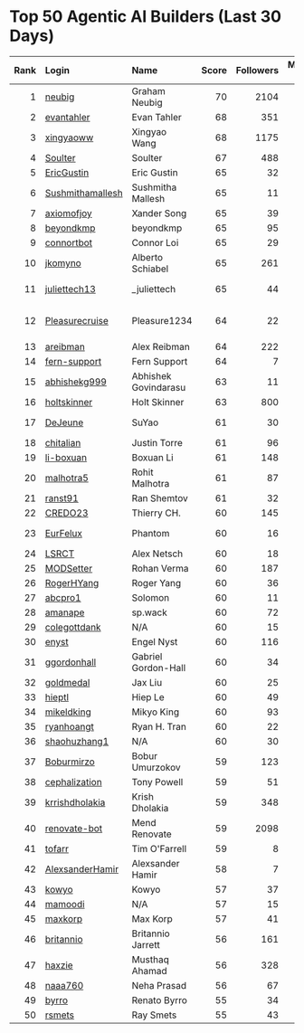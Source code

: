 # Top 50 Agentic AI Builders (Last 30 Days)

| Rank | Login | Name | Score | Followers | Merged PRs | Reviews | Hireable | Company |
|---:|:---|:---|---:|---:|---:|---:|:---:|:---|
| 1 | [neubig](https://github.com/neubig) | Graham Neubig | 70 | 2104 | 26 | 141 |  | Carnegie Mellon University / All Hands AI |
| 2 | [evantahler](https://github.com/evantahler) | Evan Tahler | 68 | 351 | 47 | 85 | ✅ | @arcade-ai   |
| 3 | [xingyaoww](https://github.com/xingyaoww) | Xingyao Wang | 68 | 1175 | 50 | 132 | ✅ | All Hands AI |
| 4 | [Soulter](https://github.com/Soulter) | Soulter  | 67 | 488 | 30 | 57 | ✅ | @astrbotdevs |
| 5 | [EricGustin](https://github.com/EricGustin) | Eric Gustin | 65 | 32 | 42 | 90 | ✅ | @ArcadeAI |
| 6 | [Sushmithamallesh](https://github.com/Sushmithamallesh) | Sushmitha Mallesh | 65 | 11 | 29 | 58 | ✅ | N/A |
| 7 | [axiomofjoy](https://github.com/axiomofjoy) | Xander Song | 65 | 39 | 30 | 127 | ✅ | N/A |
| 8 | [beyondkmp](https://github.com/beyondkmp) | beyondkmp | 65 | 95 | 35 | 197 | ✅ | N/A |
| 9 | [connortbot](https://github.com/connortbot) | Connor Loi | 65 | 29 | 50 | 117 | ✅ | University of Waterloo |
| 10 | [jkomyno](https://github.com/jkomyno) | Alberto Schiabel | 65 | 261 | 24 | 184 | ✅ | @prisma |
| 11 | [juliettech13](https://github.com/juliettech13) | _juliettech | 65 | 44 | 50 | 90 | ✅ | @helicone, @lewagon, @aragon, @cyfrin |
| 12 | [Pleasurecruise](https://github.com/Pleasurecruise) | Pleasure1234 | 64 | 22 | 23 | 158 | ✅ | @CompPsyUnion @CherryHQ @MaaAssistantArknights |
| 13 | [areibman](https://github.com/areibman) | Alex Reibman | 64 | 222 | 25 | 41 | ✅ | N/A |
| 14 | [fern-support](https://github.com/fern-support) | Fern Support | 64 | 7 | 50 | 48 |  | Fern |
| 15 | [abhishekg999](https://github.com/abhishekg999) | Abhishek Govindarasu | 63 | 11 | 23 | 139 | ✅ | N/A |
| 16 | [holtskinner](https://github.com/holtskinner) | Holt Skinner | 63 | 800 | 50 | 69 |  | @google  |
| 17 | [DeJeune](https://github.com/DeJeune) | SuYao | 61 | 30 | 34 | 148 |  | Chinese Academy of Sciences University |
| 18 | [chitalian](https://github.com/chitalian) | Justin Torre | 61 | 96 | 50 | 93 |  | Helicone  |
| 19 | [li-boxuan](https://github.com/li-boxuan) | Boxuan Li | 61 | 148 | 43 | 160 |  | Microsoft |
| 20 | [malhotra5](https://github.com/malhotra5) | Rohit Malhotra | 61 | 87 | 50 | 157 |  | Carnegie Mellon University  |
| 21 | [ranst91](https://github.com/ranst91) | Ran Shemtov | 61 | 32 | 50 | 75 |  | N/A |
| 22 | [CREDO23](https://github.com/CREDO23) | Thierry CH. | 60 | 145 | 28 | 195 |  | @ever-co  |
| 23 | [EurFelux](https://github.com/EurFelux) | Phantom | 60 | 16 | 49 | 128 |  | Northwestern Polytechnical University |
| 24 | [LSRCT](https://github.com/LSRCT) | Alex Netsch | 60 | 18 | 50 | 46 |  | N/A |
| 25 | [MODSetter](https://github.com/MODSetter) | Rohan Verma | 60 | 187 | 41 | 60 |  | N/A |
| 26 | [RogerHYang](https://github.com/RogerHYang) | Roger Yang | 60 | 36 | 50 | 122 |  | N/A |
| 27 | [abcpro1](https://github.com/abcpro1) | Solomon | 60 | 11 | 50 | 76 |  | N/A |
| 28 | [amanape](https://github.com/amanape) | sp.wack | 60 | 72 | 35 | 56 |  | N/A |
| 29 | [colegottdank](https://github.com/colegottdank) | N/A | 60 | 15 | 50 | 88 |  | N/A |
| 30 | [enyst](https://github.com/enyst) | Engel Nyst | 60 | 116 | 50 | 159 |  | N/A |
| 31 | [ggordonhall](https://github.com/ggordonhall) | Gabriel Gordon-Hall | 60 | 34 | 48 | 45 |  | N/A |
| 32 | [goldmedal](https://github.com/goldmedal) | Jax Liu | 60 | 25 | 30 | 121 |  | Canner |
| 33 | [hieptl](https://github.com/hieptl) | Hiep Le | 60 | 49 | 50 | 75 |  | N/A |
| 34 | [mikeldking](https://github.com/mikeldking) | Mikyo King | 60 | 93 | 50 | 52 |  | Arize AI |
| 35 | [ryanhoangt](https://github.com/ryanhoangt) | Ryan H. Tran | 60 | 22 | 25 | 256 |  | N/A |
| 36 | [shaohuzhang1](https://github.com/shaohuzhang1) | N/A | 60 | 30 | 50 | 104 |  | N/A |
| 37 | [Boburmirzo](https://github.com/Boburmirzo) | Bobur Umurzokov | 59 | 123 | 19 | 68 | ✅ | Microsoft |
| 38 | [cephalization](https://github.com/cephalization) | Tony Powell | 59 | 51 | 24 | 173 |  | @Arize-ai |
| 39 | [krrishdholakia](https://github.com/krrishdholakia) | Krish Dholakia | 59 | 348 | 48 | 27 | ✅ | N/A |
| 40 | [renovate-bot](https://github.com/renovate-bot) | Mend Renovate | 59 | 2098 | 50 | 40 |  | @mend |
| 41 | [tofarr](https://github.com/tofarr) | Tim O'Farrell | 59 | 8 | 50 | 127 |  | N/A |
| 42 | [AlexsanderHamir](https://github.com/AlexsanderHamir) | Alexsander Hamir | 58 | 7 | 50 | 54 |  | Open Source Contributor |
| 43 | [kowyo](https://github.com/kowyo) | Kowyo | 57 | 37 | 22 | 72 |  | N/A |
| 44 | [mamoodi](https://github.com/mamoodi) | N/A | 57 | 15 | 36 | 38 |  | N/A |
| 45 | [maxkorp](https://github.com/maxkorp) | Max Korp | 57 | 41 | 41 | 22 | ✅ | @copilotkit |
| 46 | [britannio](https://github.com/britannio) | Britannio Jarrett | 56 | 161 | 30 | 32 |  | Real Machines |
| 47 | [haxzie](https://github.com/haxzie) | Musthaq Ahamad | 56 | 328 | 33 | 30 |  | @composiohq |
| 48 | [naaa760](https://github.com/naaa760) | Neha Prasad | 56 | 67 | 21 | 76 |  | N/A |
| 49 | [byrro](https://github.com/byrro) | Renato Byrro | 55 | 34 | 20 | 151 |  | Hackverse |
| 50 | [rsmets](https://github.com/rsmets) | Ray Smets | 55 | 43 | 40 | 17 | ✅ | N/A |
